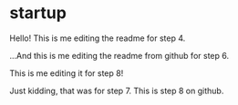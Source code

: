 # startup

Hello! This is me editing the readme for step 4.

...And this is me editing the readme from github for step 6.

This is me editing it for step 8!

Just kidding, that was for step 7. This is step 8 on github.
